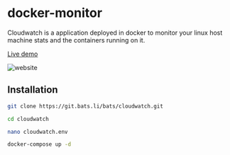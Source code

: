 # docker-monitor


Cloudwatch is a application deployed in docker to monitor your linux host machine stats and the containers running on it.

[Live demo](https://status.bats.li)

![website](https://i.gyazo.com/9ce20fdad9722992dbfdf303fbc55957.png)

## Installation

```bash
git clone https://git.bats.li/bats/cloudwatch.git
```

```bash
cd cloudwatch
```

```bash
nano cloudwatch.env
```

```bash
docker-compose up -d
```
